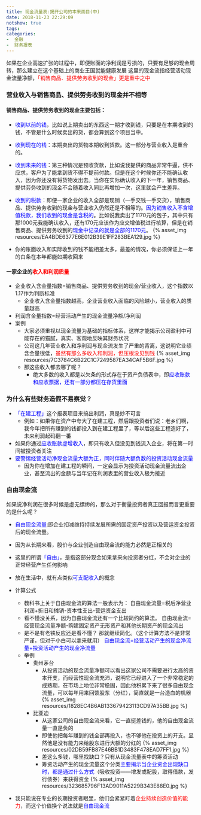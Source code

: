 ```yaml
---
title: 现金流量表:揭开公司的本来面目(中)
date: 2018-11-23 22:29:09
notshow: true
tags: 
categories: 
-  金融
-  财务报表
---
```


如果在企业高速扩张的过程中，即便账面的净利润是亏损的，只要有足够的现金周转，那么建立在这个基础上的商业王国就能健康发展
这里的现金流指经营活动现金流量净额，<font color='red'>「销售商品、提供劳务收到的现金」更是重中之中</font>

### 营业收入与销售商品、提供劳务收到的现金并不相等
#### 销售商品、提供劳务收到的现金主要包括：
- <font color='blue'>收到以前的钱</font>，比如说上期卖出的东西这一期才收到钱，只要是在本期收到的钱，不管是什么时候卖出的货，都会算到这个项目当中。
- <font color='blue'>收到现在的钱</font>：本期卖出的货物本期收到货款。这一部分与营业收入是重合的。
- <font color='blue'>收到未来的钱</font>：第三种情况是预收货款，比如说我提供的商品非常牛逼，供不应求，客户为了能拿到货不得不提前付款。但是在这个时候你还不能确认收入，因为你还没有将货物发出去。当你在实际确认收入的下一年，销售商品、提供劳务收到的现金不会随着收入同比再增加一次，这里就会产生差异。
- <font color='blue'>收到的税款</font>：即便一家企业的收入全部是现销（一手交钱一手交货），销售商品、提供劳务收到的现金与营业收入仍然还是不相等的。<font color='blue'>因为销售收入不含增值税款，我们收到的现金是含税的</font>。比如说我卖出了1170元的包子，其中只有那1000元我能确认收入，还有170元应该作为应交增值税进行核算，但是在销售商品、提供劳务收到的<font color='blue'>现金中记录的就是全部的1170元</font>。
{% asset_img resources/EA4BDE6377E6E012B39E1FF283BEA129.jpg %}

- 你的账面收入和实际收到的钱不能相差太多，最差的情况，你必须保证上一年的白条在本年都能如期收回来

#### 一家企业的<font color='red'>收入和利润质量</font>
- 企业收入含金量指数=销售商品、提供劳务收到的现金/营业收入，这个指数以1.17作为判断标准
  - 企业收入含金量指数越高，企业营业收入面临的风险越小，营业收入的质量越高
- 利润含金量指数=经营活动产生的现金流量净额/净利润
- 案例
  - 大家必须重视以现金流量为基础的指标体系，这样才能揭示公司盈利中可能存在的猫腻，真实、客观地反映其财务状况
  - 公司这几年营业收入和净利润与现金流发生了严重的背离，这说明它业绩含金量很低，<font color='red'>虽然有那么多收入和利润，但压根没见到钱</font>
  {% asset_img resources/7C3784C6B22C1C7249587EA34CAF5B6F.jpg %}
  - 那这些收入都去哪了呢？
    - 绝大多数的收入都是以欠条的形式存在于资产负债表中，即<font color='blue'>应收账款和应收票据，还有一部分都压在存货里面</font>


### 为什么有些财务造假不易察觉？
- <font color='blue'>「在建工程」</font>这个报表项目来搞出利润，真是妙不可言
  - 例如：如果你在资产中夸大了在建工程，然后跟投资者们说：老乡们啊，我今年把所有赚到的钱都投入到在建工程里了，等以后这些工程造好了，未来利润起码翻一番
- 如果你通过<font color='blue'>应收账款虚增收入</font>，即只有收入但没见到钱流入企业，将在第一时间被投资者关注
- <font color='blue'>要警惕经营活动净现金流量大额为正，同时伴随大额负数的投资活动现金流量</font>
  - 因为你在增加在建工程的瞬间，一定会显示为投资活动现金流量流出企业，甚至流出的金额与当年记在利润表里的营业收入极为接近


### 自由现金流
如果说净利润在很多时候是虚无缥缈的，那么对于衡量投资者真正回报而言更重要的是什么呢？
- <font color='blue'>自由现金流量</font>:即企业扣减维持持续发展所需的固定资产投资以及营运资金投资后的现金流量。
- 因为从长期来看，股价与企业创造自由现金流的能力必然是正相关的
- 这里的所谓<font color='blue'>「自由」</font>，是指这部分现金如果拿来向投资者分红，不会对企业的正常经营产生任何影响
- 放在生活中，就有点类似<font color='blue'>可支配收入</font>的概念
- 计算公式
  - 教科书上关于自由现金流的算法一般表示为：
    自由现金流量=税后净营业利润+折旧和摊销-资本性支出-营运资金支出
  - 看不懂没关系，因为自由现金流还有一个比较简约的算法。
  自由现金流=经营现金流量净额-购建固定资产无形资产和其他长期资产的现金流出
  - 是不是有老铁反应还是看不懂？
  那就继续简化。（这个计算方法不是非常严谨，但对于小白可以拿来就用）
  <font color='blue'>自由现金流=经营活动产生的现金净流量+投资活动产生的现金净流量</font>
  - 举例
    - 贵州茅台
      - 从投资活动的现金流量净额可以看出这家公司不需要进行太高的资本开支，而经营性现金流充沛，说明它已经进入了一个非常稳定的成熟期，在市场上地位非常稳固，因此他积累下来了很多自由现金流量，可以每年用来回馈股东（分红），简直就是一台造血的机器
      {% asset_img resources/1828EC4B6AB133679423113CD97A35BB.jpg %}
    - 比亚迪
      - 从这家公司的自由现金流来看，它一直挺差钱的，他的自由现金流量一直是负的
      - 即使他把每年赚到的钱全部再投入，也不够他在投资上的开支。显然他是没有能力来给股东进行大额的分红的
      {% asset_img resources/02DB59FB87E46BB1D3483F478EAD7FF1.jpg %}
      - 差这么多钱，哪里找缺口？只有从现金流量表中的筹资活动
      - 筹资活动产生的现金流量这个分类<font color='blue'>主要揭示当企业资金出现缺口时，都是通过什么方式</font>（吸收投资——增发或配股，取得借款，发行债券）来获得资金
      {% asset_img resources/323685796F13AD9011A5229B343E88E0.jpg %}

- 我只能说在专业的长期投资者眼里，他们会紧紧盯着<font color='red'>企业持续创造价值的能力</font>，而这个价值换个说法就是<font color='blue'>自由现金流</font>